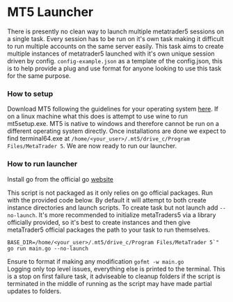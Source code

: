 # MT5 Launcher
There is presently no clean way to launch multiple metatrader5 sessions on a single task. Every session has to be run on it's own task making it difficult to run multiple accounts on the same server easily. This task aims to create multiple instances of metatrader5 launched with it's own unique session driven by config. `config-example.json` as a template of the config.json, this is to help provide a plug and use format for anyone looking to use this task for the same purpose.   

### How to setup   
Download MT5 following the guidelines for your operating system [here](https://www.metatrader5.com/en/download). If on a linux machine what this does is attempt to use wine to run mt5setup.exe. MT5 is native to windows and therefore cannot be run on a different operating system directly. Once installations are done we expect to find terminal64.exe at `/home/<your_user>/.mt5/drive_c/Program Files/MetaTrader 5`. We are now ready to run our launcher.

### How to run launcher   
Install go from the official go [website](https://go.dev/doc/install)   

This script is not packaged as it only relies on go official packages. Run with the provided code below. By default it will attempt to both create instance directories and launch scripts. To create task but not launch add `--no-launch`. It's more recommended to initialize metaTraders5 via a library officially provided, so it's best to create instances and then give metaTrader5 official packages the path to your task to run themselves.
```
BASE_DIR=/home/<your_user>/.mt5/drive_c/Program Files/MetaTrader 5`" go run main.go --no-launch
```   
Ensure to format if making any modification `gofmt -w main.go`   
Logging only top level issues, everything else is printed to the terminal. This is a stop on first failure task, it adviseable to cleanup folders if the script is terminated in the middle of running as the script may have made partial updates to folders. 
